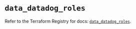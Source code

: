 # `data_datadog_roles`

Refer to the Terraform Registry for docs: [`data_datadog_roles`](https://registry.terraform.io/providers/datadog/datadog/3.59.0/docs/data-sources/roles).
